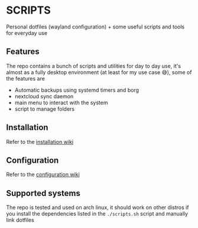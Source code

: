 # SCRIPTS

Personal dotfiles (wayland configuration) + some useful scripts and tools for everyday use

## Features

The repo contains a bunch of scripts and utilities for day to day use, it's almost as a fully desktop environment (at least for my use case 😅), some of the features are

- Automatic backups using systemd timers and borg
- nextcloud sync daemon
- main menu to interact with the system
- script to manage folders

## Installation

Refer to the [installation wiki](https://scripts.carnivuth.org/docs/installation/)

## Configuration

Refer to the [configuration wiki](https://scripts.carnivuth.org/docs/configuration/)

## Supported systems

The repo is tested and used on arch linux, it should work on other distros if you install the dependencies listed in the `./scripts.sh` script and manually link dotfiles
